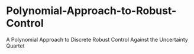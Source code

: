 # Polynomial-Approach-to-Robust-Control
 A Polynomial Approach to Discrete Robust Control Against the Uncertainty Quartet
